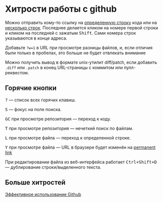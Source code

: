 # Хитрости работы с github

Можно отправить кому-то ссылку на [определенную строку](https://github.com/nicothin/idiomatic-pre-CSS/blob/gh-pages/index.html#L32) кода или на [несколько строк](https://github.com/nicothin/idiomatic-pre-CSS/blob/gh-pages/index.html#L49-L61). Последнее делается кликом на номере первой строки и кликом на последней с зажатым <kbd>Shift</kbd>. Сами номера строк указываются в конце адреса. 

Добавьте `?w=1` в URL при просмотре разницы файлов, и, если отличия были только в пробелах, это больше не будет отвлекать внимание

Можно получить вывод в формате unix-утилит diff/patch, если добавить `.diff` или `.patch` в конец URL-страницы с коммитом или пулл-реквестом.



## Горячие кнопки

<kbd>?</kbd> — список всех горячих клавиш.

<kbd>S</kbd> — фокус на поле поиска.

<kbd>GC</kbd> при просмотре репозитория — переход к коду.

<kbd>T</kbd> при просмотре репозитория — нечеткий поиск по файлам.

<kbd>L</kbd> при просмотре файла — переход к определенной строке.

<kbd>Y</kbd> при просмотре файла — URL в браузере будет изменён на [permanent link](https://help.github.com/articles/getting-permanent-links-to-files/)

При редактировании файла из веб-интерфейса работает <kbd>Ctrl+Shift+D</kbd> — дублирование строки/выделенного текста.



## Больше хитростей

[Эффективное использование Github](https://habrahabr.ru/company/2gis/blog/306166/)
